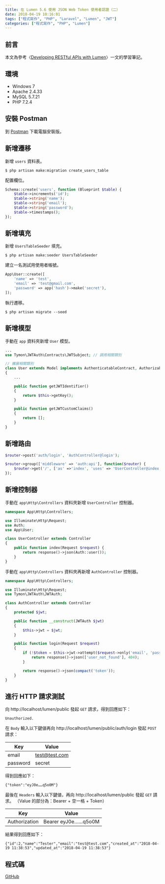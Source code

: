 ```yaml
---
title: 在 Lumen 5.6 使用 JSON Web Token 使用者認證（二）
date: 2018-04-19 10:16:01
tags: ["程式寫作", "PHP", "Laravel", "Lumen", "JWT"]
categories: ["程式寫作", "PHP", "Lumen"]
---
```


## 前言
本文為參考〈[Developing RESTful APIs with Lumen](https://auth0.com/blog/developing-restful-apis-with-lumen/)〉一文的學習筆記。

## 環境
- Windows 7
- Apache 2.4.33
- MySQL 5.7.21
- PHP 7.2.4

## 安裝 Postman
到 [Postman](https://www.getpostman.com/) 下載電腦安裝版。

## 新增遷移
新增 `users` 資料表。
```
$ php artisan make:migration create_users_table
```
配置欄位。
```PHP
Schema::create('users', function (Blueprint $table) {
    $table->increments('id');
    $table->string('name');
    $table->string('email');
    $table->string('password');
    $table->timestamps();
});
```

## 新增填充
新增 `UsersTableSeeder` 填充。
```
$ php artisan make:seeder UsersTableSeeder
```
建立一名測試用使用者帳號。
```PHP
App\User::create([
    'name' => 'test',
    'email' => 'test@gmail.com',
    'password' => app('hash')->make('secret'),
]);
```
執行遷移。
```
$ php artisan migrate --seed
```

## 新增模型
手動在 `app` 資料夾新增 `User` 模型。
```PHP
...
use Tymon\JWTAuth\Contracts\JWTSubject; // 調用相關類別

// 擴展相關類別
class User extends Model implements AuthenticatableContract, AuthorizableContract, JWTSubject
{
    ...

    public function getJWTIdentifier()
    {
        return $this->getKey();
    }

    public function getJWTCustomClaims()
    {
        return [];
    }
}
```

## 新增路由
```PHP
$router->post('auth/login', 'AuthController@login');

$router->group(['middleware' => 'auth:api'], function($router) {
    $router->get('/', ['as' =>'index', 'uses' => 'UserController@index']);
});
```

## 新增控制器
手動在 `app\Http\Controllers` 資料夾新增 `UserController` 控制器。
```PHP
namespace App\Http\Controllers;

use Illuminate\Http\Request;
use Auth;
use App\User;

class UserController extends Controller
{
    public function index(Request $request) {
        return response()->json(Auth::user());
    }
}
```
手動在 `app\Http\Controllers` 資料夾再新增 `AuthController` 控制器。
```PHP
namespace App\Http\Controllers;

use Illuminate\Http\Request;
use Tymon\JWTAuth\JWTAuth;

class AuthController extends Controller
{
    protected $jwt;

    public function __construct(JWTAuth $jwt)
    {
        $this->jwt = $jwt;
    }

    public function login(Request $request)
    {
        if (!$token = $this->jwt->attempt($request->only('email', 'password'))) {
            return response()->json(['user_not_found'], 404);
        }

        return response()->json(compact('token'));
    }
}
```

## 進行 HTTP 請求測試
向 http://localhost/lumen/public 發起 `GET` 請求，得到回應如下：
```
Unauthorized.
```
在 `Body` 輸入以下鍵値再向 http://localhost/lumen/public/auth/login 發起 `POST` 請求：

Key	| Value
--- | ---
email | test@test.com
password | secret

得到回應如下：
```
{"token":"eyJ0e……q5o0M"}
```
最後在 `Headers` 輸入以下鍵値，再向 http://localhost/lumen/public 發起 `GET` 請求。
（Value 的部分為：Bearer + 空一格 + Token）

Key	| Value
--- | ---
Authorization | Bearer eyJ0e……q5o0M

結果得到回應如下：
```
{"id":2,"name":"Tester","email":"test@test.com","created_at":"2018-04-19 11:38:53","updated_at":"2018-04-19 11:38:53"}
```

## 程式碼
[GitHub](https://github.com/memochou1993/lumen-jwt)